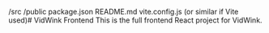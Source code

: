 /src
/public
package.json
README.md
vite.config.js (or similar if Vite used)# VidWink Frontend
This is the full frontend React project for VidWink.